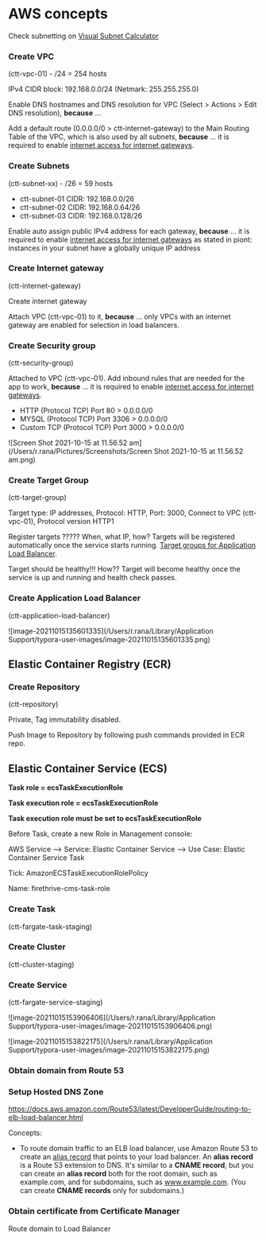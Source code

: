 # AWS concepts





Check subnetting on  [Visual Subnet Calculator](https://www.davidc.net/sites/default/subnets/subnets.html) 

### Create VPC

 (ctt-vpc-01) - /24 = 254 hosts

IPv4 CIDR block: 192.168.0.0/24 (Netmark: 255.255.255.0)

Enable DNS hostnames and DNS resolution for VPC (Select > Actions > Edit DNS resolution), **because** ... 

Add a default route (0.0.0.0/0 > ctt-internet-gateway) to the Main Routing Table of the VPC, which is also used by all subnets, **because** ... it is required to enable [internet access for internet gateways](https://docs.aws.amazon.com/vpc/latest/userguide/VPC_Internet_Gateway.html).

### Create Subnets

(ctt-subnet-xx) - /26 = 59 hosts

- ctt-subnet-01 CIDR: 192.168.0.0/26
- ctt-subnet-02 CIDR: 192.168.0.64/26
- ctt-subnet-03 CIDR: 192.168.0.128/26

Enable auto assign public IPv4 address for each gateway, **because** ... it is required to enable [internet access for internet gateways](https://docs.aws.amazon.com/vpc/latest/userguide/VPC_Internet_Gateway.html) as stated in piont: instances in your subnet have a globally unique IP address

### Create Internet gateway

 (ctt-internet-gateway)

Create internet gateway

Attach VPC (ctt-vpc-01) to it, **because** ... only VPCs with an internet gateway are enabled for selection in load balancers.

### Create Security group

(ctt-security-group)

Attached to VPC (ctt-vpc-01). Add inbound rules that are needed for the app to work, **because** ... it is required to enable [internet access for internet gateways](https://docs.aws.amazon.com/vpc/latest/userguide/VPC_Internet_Gateway.html).

* HTTP (Protocol TCP) Port 80 > 0.0.0.0/0
* MYSQL (Protocol TCP) Port 3306 > 0.0.0.0/0
* Custom TCP (Protocol TCP) Port 3000 > 0.0.0.0/0

![Screen Shot 2021-10-15 at 11.56.52 am](/Users/r.rana/Pictures/Screenshots/Screen Shot 2021-10-15 at 11.56.52 am.png)



### Create Target Group

(ctt-target-group)

Target type: IP addresses, Protocol: HTTP, Port: 3000, Connect to VPC (ctt-vpc-01), Protocol version HTTP1

Register targets ????? When, what IP, how? Targets will be registered automatically once the service starts running. [Target groups for Application Load Balancer](https://docs.aws.amazon.com/elasticloadbalancing/latest/application/load-balancer-target-groups.html).

Target should be healthy!!! How?? Target will become healthy once the service is up and running and health check passes.

### Create Application Load Balancer

 (ctt-application-load-balancer)



![image-20211015135601335](/Users/r.rana/Library/Application Support/typora-user-images/image-20211015135601335.png)



## Elastic Container Registry (ECR)



### Create Repository

(ctt-repository)

Private, Tag immutability disabled.

Push Image to Repository by following push commands provided in ECR repo.



## Elastic Container Service (ECS)

**Task role = ecsTaskExecutionRole**

**Task execution role = ecsTaskExecutionRole**

**Task execution role must be set to ecsTaskExecutionRole**

Before Task, create a new Role in Management console: 

AWS Service --> Service: Elastic Container Service --> Use Case: Elastic Container Service Task

Tick: AmazonECSTaskExecutionRolePolicy

Name: firethrive-cms-task-role



### Create Task

(ctt-fargate-task-staging)

### Create Cluster

(ctt-cluster-staging)

### Create Service

(ctt-fargate-service-staging)

![image-20211015153906406](/Users/r.rana/Library/Application Support/typora-user-images/image-20211015153906406.png)

![image-20211015153822175](/Users/r.rana/Library/Application Support/typora-user-images/image-20211015153822175.png)

### Obtain domain from Route 53



### Setup Hosted DNS Zone

https://docs.aws.amazon.com/Route53/latest/DeveloperGuide/routing-to-elb-load-balancer.html

Concepts:

* To route domain traffic to an ELB load balancer, use Amazon Route 53 to create an [alias record](https://docs.aws.amazon.com/Route53/latest/DeveloperGuide/resource-record-sets-choosing-alias-non-alias.html) that points to your load balancer. An **alias record** is a Route 53 extension to DNS. It's similar to a **CNAME record**, but you can create an **alias record** both for the root domain, such as example.com, and for subdomains, such as www.example.com. (You can create **CNAME records** only for subdomains.)



### Obtain certificate from Certificate Manager



Route domain to Load Balancer



